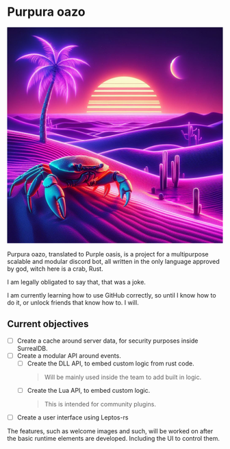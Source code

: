# Purpura oazo

![Epic crab inside of a purple oasis](./docs/front.jpg)

Purpura oazo, translated to Purple oasis, is a project for a multipurpose scalable and modular discord bot, all written in the only language approved by god, witch here is a crab, Rust.

I am legally obligated to say that, that was a joke.

I am currently learning how to use GitHub correctly, so until I know how to do it, or unlock friends that know how to. I will. 

## Current objectives

- [ ] Create a cache around server data, for security purposes inside SurrealDB.
- [ ] Create a modular API around events.
  - [ ] Create the DLL API, to embed custom logic from rust code.
    > Will be mainly used inside the team to add built in logic.
  - [ ] Create the Lua API, to embed custom logic.
    > This is intended for community plugins.
- [ ] Create a user interface using Leptos-rs

The features, such as welcome images and such, will be worked on after the basic runtime elements are developed.
Including the UI to control them.